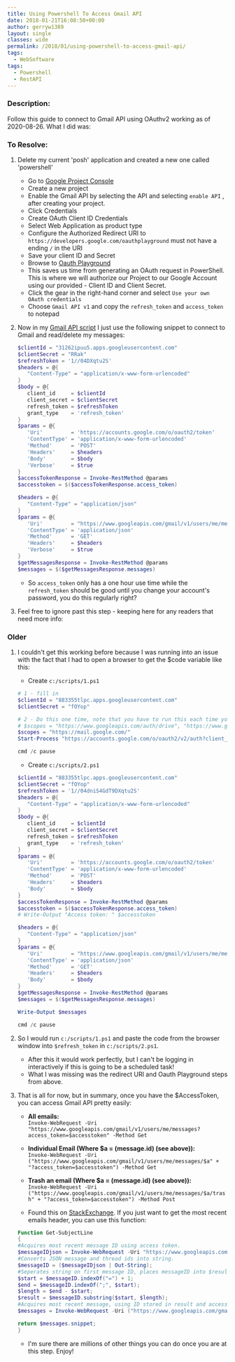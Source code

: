 ```yaml
---
title: Using Powershell To Access Gmail API
date: 2018-01-21T16:08:50+00:00
author: gerryw1389
layout: single
classes: wide
permalink: /2018/01/using-powershell-to-access-gmail-api/
tags:
  - WebSoftware
tags:
  - Powershell
  - RestAPI
---
```

<!--more-->

### Description:

Follow this guide to connect to Gmail API using OAuthv2 working as of 2020-08-26. What I did was:

### To Resolve:

1. Delete my current 'posh' application and created a new one called 'powershell'

   - Go to [Google Project Console](https://console.developers.google.com/iam-admin/projects?)
   - Create a new project
   - Enable the Gmail API by selecting the API and selecting `enable API` , after creating your project.
   - Click Credentials
   - Create OAuth Client ID Credentials
   - Select Web Application as product type
   - Configure the Authorized Redirect URI to `https://developers.google.com/oauthplayground` must not have a ending `/` in the URI
   - Save your client ID and Secret
   - Browse to [Oauth Playground](https://developers.google.com/oauthplayground)
   - This saves us time from generating an OAuth request in PowerShell. This is where we will authorize our Project to our Google Account using our provided  - Client ID and Client Secret.
   - Click the gear in the right-hand corner and select `Use your own OAuth credentials`
   - Choose `Gmail API v1` and copy the `refresh_token` and `access_token` to notepad

2. Now in my [Gmail API script](https://github.com/gerryw1389/powershell/blob/main/gwMisc/Public/Send-CreditBalance.ps1) I just use the following snippet to connect to Gmail and read/delete my messages:

   ```powershell
   $clientId = "31262ipuu5.apps.googleusercontent.com"
   $clientSecret = "RRak"
   $refreshToken = '1//04DXqtu2S'
   $headers = @{ 
      "Content-Type" = "application/x-www-form-urlencoded" 
   } 
   $body = @{
      client_id     = $clientId
      client_secret = $clientSecret
      refresh_token = $refreshToken
      grant_type    = 'refresh_token'
   }
   $params = @{
      'Uri'         = 'https://accounts.google.com/o/oauth2/token'
      'ContentType' = 'application/x-www-form-urlencoded'
      'Method'      = 'POST'
      'Headers'     = $headers
      'Body'        = $body
      'Verbose'     = $true
   }
   $accessTokenResponse = Invoke-RestMethod @params
   $accesstoken = $($accessTokenResponse.access_token)
   
   $headers = @{ 
      "Content-Type" = "application/json" 
   }
   $params = @{
      'Uri'         = "https://www.googleapis.com/gmail/v1/users/me/messages?access_token=$accesstoken"
      'ContentType' = 'application/json'
      'Method'      = 'GET'
      'Headers'     = $headers
      'Verbose'     = $true
   }
   $getMessagesResponse = Invoke-RestMethod @params
   $messages = $($getMessagesResponse.messages)
   ```

   - So `access_token` only has a one hour use time while the `refresh_token` should be good until you change your account's password, you do this regularly right?

3. Feel free to ignore past this step - keeping here for any readers that need more info:

### Older

1. I couldn't get this working before because I was running into an issue with the fact that I had to open a browser to get the $code variable like this:

   - Create `c:/scripts/1.ps1`

   ```powershell
   # 1 - fill in
   $clientId = "883355tlpc.apps.googleusercontent.com"
   $clientSecret = "fOYop"

   # 2 - Do this one time, note that you have to run this each time you move past this step, will see about automating somehow
   # $scopes = "https://www.googleapis.com/auth/drive", "https://www.googleapis.com/auth/gmail.send"
   $scopes = "https://mail.google.com/"
   Start-Process "https://accounts.google.com/o/oauth2/v2/auth?client_id=$clientId&scope=$([string]::Join("%20", $scopes))&access_type=offline&response_type=code&redirect_uri=urn:ietf:wg:oauth:2.0:oob"  

   cmd /c pause
   ```

   - Create `c:/scripts/2.ps1`

   ```powershell
   $clientId = "883355tlpc.apps.googleusercontent.com"
   $clientSecret = "fOYop"
   $refreshToken = '1//04dniS4GdT9DXqtu2S'
   $headers = @{ 
      "Content-Type" = "application/x-www-form-urlencoded" 
   } 
   $body = @{
      client_id     = $clientId
      client_secret = $clientSecret
      refresh_token = $refreshToken
      grant_type    = 'refresh_token'
   }
   $params = @{
      'Uri'         = 'https://accounts.google.com/o/oauth2/token'
      'ContentType' = 'application/x-www-form-urlencoded'
      'Method'      = 'POST'
      'Headers'     = $headers
      'Body'        = $body
   }
   $accessTokenResponse = Invoke-RestMethod @params
   $accesstoken = $($accessTokenResponse.access_token)
   # Write-Output "Access token: " $accesstoken

   $headers = @{ 
      "Content-Type" = "application/json" 
   }
   $params = @{
      'Uri'         = "https://www.googleapis.com/gmail/v1/users/me/messages?access_token=$accesstoken"
      'ContentType' = 'application/json'
      'Method'      = 'GET'
      'Headers'     = $headers
      'Body'        = $body
   }
   $getMessagesResponse = Invoke-RestMethod @params
   $messages = $($getMessagesResponse.messages)

   Write-Output $messages

   cmd /c pause
   ```

2. So I would run `c:/scripts/1.ps1` and paste the code from the browser window into `$refresh_token` in `c:/scripts/2.ps1`.

   - After this it would work perfectly, but I can't be logging in interactively if this is going to be a scheduled task!
   - What I was missing was the redirect URI and Oauth Playground steps from above.

3. That is all for now, but in summary, once you have the $AccessToken, you can access Gmail API pretty easily:

   - **All emails:**  
   `Invoke-WebRequest -Uri "https://www.googleapis.com/gmail/v1/users/me/messages?access_token=$accesstoken" -Method Get`

   - **Individual Email (Where $a = $($message.id) (see above)):**  
   `Invoke-WebRequest -Uri ("https://www.googleapis.com/gmail/v1/users/me/messages/$a" + "?access_token=$accesstoken") -Method Get`

   - **Trash an email (Where $a = $($message.id) (see above)):**  
   `Invoke-WebRequest -Uri ("https://www.googleapis.com/gmail/v1/users/me/messages/$a/trash" + "?access_token=$accesstoken") -Method Post`

   - Found this on [StackExchange](https://stackoverflow.com/questions/39728767/new-gmail-api-support-for-powershell). If you just want to get the most recent emails header, you can use this function:

   ```powershell
   Function Get-SubjectLine
   {
   #Acquires most recent message ID using access token.
   $messageIDjson = Invoke-WebRequest -Uri "https://www.googleapis.com/gmail/v1/users/me/messages?access_token=$accessToken" -Method Get | ConvertFrom-Json;
   #Converts JSON message and thread ids into string.
   $messageID = ($messageIDjson | Out-String);
   #Seperates string on first message ID, places messageID into $result.
   $start = $messageID.indexOf("=") + 1;
   $end = $messageID.indexOf(";", $start);
   $length = $end - $start;
   $result = $messageID.substring($start, $length);
   #Acquires most recent message, using ID stored in result and access token.
   $messages = Invoke-WebRequest -Uri ("https://www.googleapis.com/gmail/v1/users/me/messages/$result" + "?access_token=$accessToken") -Method Get | ConvertFrom-Json;

   return $messages.snippet;
   }
   ```

   - I'm sure there are millions of other things you can do once you are at this step. Enjoy!

